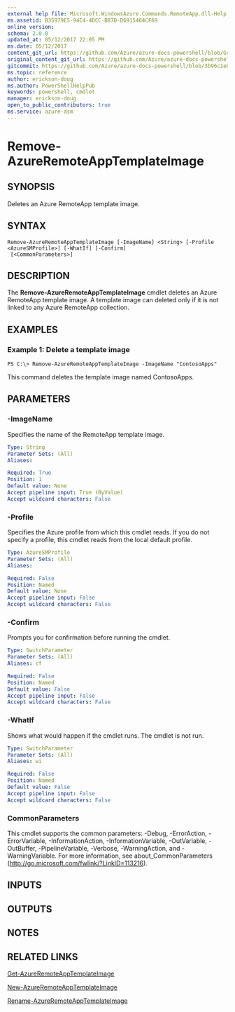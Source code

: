 ```yaml
---
external help file: Microsoft.WindowsAzure.Commands.RemoteApp.dll-Help.xml
ms.assetid: B35979E5-94C4-4DCC-B87D-D6915464CF69
online version:
schema: 2.0.0
updated_at: 05/12/2017 22:05 PM
ms.date: 05/12/2017
content_git_url: https://github.com/Azure/azure-docs-powershell/blob/Graham71298/azureps-cmdlets-docs/ServiceManagement/Azure/v4.0.0/Remove-AzureRemoteAppTemplateImage.md
original_content_git_url: https://github.com/Azure/azure-docs-powershell/blob/Graham71298/azureps-cmdlets-docs/ServiceManagement/Azure/v4.0.0/Remove-AzureRemoteAppTemplateImage.md
gitcommit: https://github.com/Azure/azure-docs-powershell/blob/3b96c1e0b28fc56dfbf6de55728d5478e0d02def
ms.topic: reference
author: erickson-doug
ms.author: PowerShellHelpPub
keywords: powershell, cmdlet
manager: erickson-doug
open_to_public_contributors: true
ms.service: azure-asm
---
```


# Remove-AzureRemoteAppTemplateImage

## SYNOPSIS
Deletes an Azure RemoteApp template image.

## SYNTAX

```
Remove-AzureRemoteAppTemplateImage [-ImageName] <String> [-Profile <AzureSMProfile>] [-WhatIf] [-Confirm]
 [<CommonParameters>]
```

## DESCRIPTION
The **Remove-AzureRemoteAppTemplateImage** cmdlet deletes an Azure RemoteApp template image.
A template image can deleted only if it is not linked to any Azure RemoteApp collection.

## EXAMPLES

### Example 1: Delete a template image
```
PS C:\> Remove-AzureRemoteAppTemplateImage -ImageName "ContosoApps"
```

This command deletes the template image named ContosoApps.

## PARAMETERS

### -ImageName
Specifies the name of the RemoteApp template image.

```yaml
Type: String
Parameter Sets: (All)
Aliases: 

Required: True
Position: 1
Default value: None
Accept pipeline input: True (ByValue)
Accept wildcard characters: False
```

### -Profile
Specifies the Azure profile from which this cmdlet reads.
If you do not specify a profile, this cmdlet reads from the local default profile.

```yaml
Type: AzureSMProfile
Parameter Sets: (All)
Aliases: 

Required: False
Position: Named
Default value: None
Accept pipeline input: False
Accept wildcard characters: False
```

### -Confirm
Prompts you for confirmation before running the cmdlet.

```yaml
Type: SwitchParameter
Parameter Sets: (All)
Aliases: cf

Required: False
Position: Named
Default value: False
Accept pipeline input: False
Accept wildcard characters: False
```

### -WhatIf
Shows what would happen if the cmdlet runs.
The cmdlet is not run.

```yaml
Type: SwitchParameter
Parameter Sets: (All)
Aliases: wi

Required: False
Position: Named
Default value: False
Accept pipeline input: False
Accept wildcard characters: False
```

### CommonParameters
This cmdlet supports the common parameters: -Debug, -ErrorAction, -ErrorVariable, -InformationAction, -InformationVariable, -OutVariable, -OutBuffer, -PipelineVariable, -Verbose, -WarningAction, and -WarningVariable. For more information, see about_CommonParameters (http://go.microsoft.com/fwlink/?LinkID=113216).

## INPUTS

## OUTPUTS

## NOTES

## RELATED LINKS

[Get-AzureRemoteAppTemplateImage](./Get-AzureRemoteAppTemplateImage.md)

[New-AzureRemoteAppTemplateImage](./New-AzureRemoteAppTemplateImage.md)

[Rename-AzureRemoteAppTemplateImage](./Rename-AzureRemoteAppTemplateImage.md)


